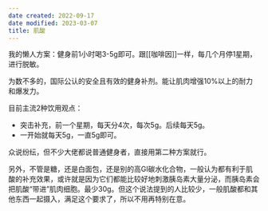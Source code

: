 ```yaml
---
date created: 2022-09-17
date modified: 2023-03-07
title: 肌酸
---
```


我的懒人方案：健身前1小时喝3-5g即可。跟[[咖啡因]]一样，每几个月停1星期，进行脱敏。

为数不多的，国际公认的安全且有效的健身补剂。能让肌肉增强10%以上的耐力和爆发力。

目前主流2种饮用观点：

- 突击补充，前一个星期，每天分4次，每次5g。后续每天5g。
- 一开始就每天5g，一直5g即可。

众说纷纭，但不少大佬都说普通健身者，直接用第二种方案就行。

另外，不管是糖，还是白面包，还是别的高GI碳水化合物，一般认为都有利于肌酸的补充效果，或许就是因为它们都能比较好地刺激胰岛素大量分泌，而胰岛素会把肌酸“带进”肌肉细胞。最少30g。但这个说法提到的人比较少，一般肌酸都和其他东西一起摄入，满足这个要求了，所以不用再特别在意。
